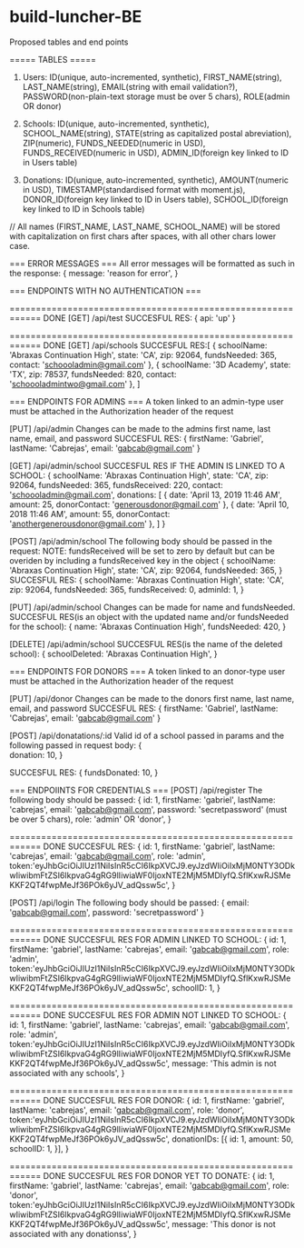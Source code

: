 # build-luncher-BE

Proposed tables and end points

===== TABLES =====

1) Users: ID(unique, auto-incremented, synthetic), FIRST_NAME(string), LAST_NAME(string), EMAIL(string with email validation?), PASSWORD(non-plain-text storage must be over 5 chars), ROLE(admin OR donor)

2) Schools: ID(unique, auto-incremented, synthetic), SCHOOL_NAME(string), STATE(string as capitalized postal abreviation), ZIP(numeric), FUNDS_NEEDED(numeric in USD), FUNDS_RECEIVED(numeric in USD), ADMIN_ID(foreign key linked to ID in Users table)

3) Donations: ID(unique, auto-incremented, synthetic), AMOUNT(numeric in USD), TIMESTAMP(standardised format with moment.js), DONOR_ID(foreign key linked to ID in Users table), SCHOOL_ID(foreign key linked to ID in Schools table)

// All names (FIRST_NAME, LAST_NAME, SCHOOL_NAME) will be stored with capitalization on first chars after spaces,  with all other chars lower case.

=== ERROR MESSAGES ===
All error messages will be formatted as such in the response: {
    message: 'reason for error',
}

=== ENDPOINTS WITH NO AUTHENTICATION ===

============================================================ DONE
[GET] /api/test
SUCCESFUL RES: {
        api: 'up'
}

============================================================ DONE
[GET] /api/schools
SUCCESFUL RES:[
    {
        schoolName: 'Abraxas Continuation High',
        state: 'CA',
        zip: 92064,
        fundsNeeded: 365,
        contact: 'schoooladmin@gmail.com'
    },
      {
        schoolName: '3D Academy',
        state: 'TX',
        zip: 78537,
        fundsNeeded: 820,
        contact: 'schoooladmintwo@gmail.com'
    },
]

=== ENDPOINTS FOR ADMINS ===
A token linked to an admin-type user must be attached in the Authorization header of the request

[PUT] /api/admin
Changes can be made to the admins first name, last name, email, and password
SUCCESFUL RES: {
        firstName: 'Gabriel',
        lastName: 'Cabrejas',
        email: 'gabcab@gmail.com'
}

[GET] /api/admin/school
SUCCESFUL RES IF THE ADMIN IS LINKED TO A SCHOOL: {
        schoolName: 'Abraxas Continuation High',
        state: 'CA',
        zip: 92064,
        fundsNeeded: 365,
        fundsReceived: 220,
        contact: 'schoooladmin@gmail.com',
        donations: [
            {
                date: 'April 13, 2019 11:46 AM',
                amount: 25,
                donorContact: 'generousdonor@gmail.com' 
            },     {
                date: 'April 10, 2018 11:46 AM',
                amount: 55,
                donorContact: 'anothergenerousdonor@gmail.com' 
            }, 
        ]
}

[POST] /api/admin/school
The following body should be passed in the request:
NOTE: fundsReceived will be set to zero by default but can be overiden by including a fundsReceived key in the object
{
        schoolName: 'Abraxas Continuation High',
        state: 'CA',
        zip: 92064,
        fundsNeeded: 365,
}
SUCCESFUL RES: {
        schoolName: 'Abraxas Continuation High',
        state: 'CA',
        zip: 92064,
        fundsNeeded: 365,
        fundsReceived: 0,
        adminId: 1,
}

[PUT] /api/admin/school
Changes can be made for name and fundsNeeded.
SUCCESFUL RES(is an object with the updated name and/or fundsNeeded for the school): {
        name: 'Abraxas Continuation High',
        fundsNeeded: 420,
}

[DELETE] /api/admin/school
SUCCESFUL RES(is the name of the deleted school): {
        schoolDeleted: 'Abraxas Continuation High',
}

=== ENDPOINTS FOR DONORS ===
A token linked to an donor-type user must be attached in the Authorization header of the request


[PUT] /api/donor
Changes can be made to the donors first name, last name, email, and password
SUCCESFUL RES: {
        firstName: 'Gabriel',
        lastName: 'Cabrejas',
        email: 'gabcab@gmail.com'
}

[POST] /api/donatations/:id
Valid id of a school passed in params and the following passed in request body:
{   
        donation: 10,
}

SUCCESFUL RES: {
        fundsDonated: 10,
}

=== ENDPOIINTS FOR CREDENTIALS ===
[POST] /api/register
The following body should be passed: 
{
        id: 1,
        firstName: 'gabriel',
        lastName: 'cabrejas',
        email: 'gabcab@gmail.com',
        password: 'secretpassword' (must be over 5 chars),
        role: 'admin' OR 'donor',
}

============================================================ DONE
SUCCESFUL RES: {
        id: 1,
        firstName: 'gabriel',
        lastName: 'cabrejas',
        email: 'gabcab@gmail.com',
        role: 'admin',
        token:'eyJhbGciOiJIUzI1NiIsInR5cCI6IkpXVCJ9.eyJzdWIiOiIxMjM0NTY3ODkwIiwibmFtZSI6IkpvaG4gRG9lIiwiaWF0IjoxNTE2MjM5MDIyfQ.SflKxwRJSMeKKF2QT4fwpMeJf36POk6yJV_adQssw5c',
}

[POST] /api/login
The following body should be passed: 
{
        email: 'gabcab@gmail.com',
        password: 'secretpassword'
}

============================================================ DONE
SUCCESFUL RES FOR ADMIN LINKED TO SCHOOL: {
        id: 1,
        firstName: 'gabriel',
        lastName: 'cabrejas',
        email: 'gabcab@gmail.com',
        role: 'admin',
        token:'eyJhbGciOiJIUzI1NiIsInR5cCI6IkpXVCJ9.eyJzdWIiOiIxMjM0NTY3ODkwIiwibmFtZSI6IkpvaG4gRG9lIiwiaWF0IjoxNTE2MjM5MDIyfQ.SflKxwRJSMeKKF2QT4fwpMeJf36POk6yJV_adQssw5c',
        schoolID: 1,
}

============================================================ DONE
SUCCESFUL RES FOR ADMIN NOT LINKED TO SCHOOL: {
        id: 1,
        firstName: 'gabriel',
        lastName: 'cabrejas',
        email: 'gabcab@gmail.com',
        role: 'admin',
        token:'eyJhbGciOiJIUzI1NiIsInR5cCI6IkpXVCJ9.eyJzdWIiOiIxMjM0NTY3ODkwIiwibmFtZSI6IkpvaG4gRG9lIiwiaWF0IjoxNTE2MjM5MDIyfQ.SflKxwRJSMeKKF2QT4fwpMeJf36POk6yJV_adQssw5c',
        message: 'This admin is not associated with any schools',
}

============================================================ DONE
SUCCESFUL RES FOR DONOR: {
        id: 1,
        firstName: 'gabriel',
        lastName: 'cabrejas',
        email: 'gabcab@gmail.com',
        role: 'donor',
        token:'eyJhbGciOiJIUzI1NiIsInR5cCI6IkpXVCJ9.eyJzdWIiOiIxMjM0NTY3ODkwIiwibmFtZSI6IkpvaG4gRG9lIiwiaWF0IjoxNTE2MjM5MDIyfQ.SflKxwRJSMeKKF2QT4fwpMeJf36POk6yJV_adQssw5c',
        donationIDs: [{
                id: 1,
                amount: 50,
                schoolID: 1,
        }],
}

============================================================ DONE
SUCCESFUL RES FOR DONOR YET TO DONATE: {
        id: 1,
        firstName: 'gabriel',
        lastName: 'cabrejas',
        email: 'gabcab@gmail.com',
        role: 'donor',
        token:'eyJhbGciOiJIUzI1NiIsInR5cCI6IkpXVCJ9.eyJzdWIiOiIxMjM0NTY3ODkwIiwibmFtZSI6IkpvaG4gRG9lIiwiaWF0IjoxNTE2MjM5MDIyfQ.SflKxwRJSMeKKF2QT4fwpMeJf36POk6yJV_adQssw5c',
        message: 'This donor is not associated with any donationss',
}
